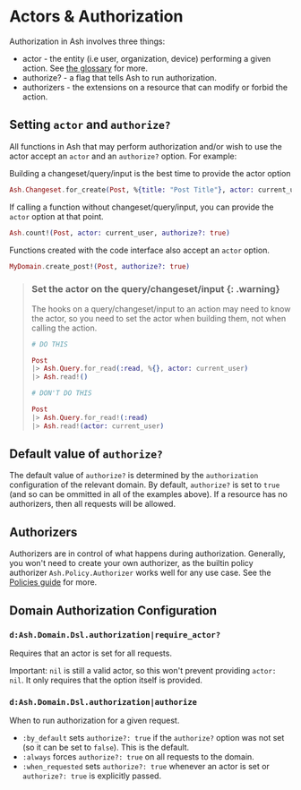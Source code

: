 # Actors & Authorization

Authorization in Ash involves three things:

* actor - the entity (i.e user, organization, device) performing a given action. See [the glossary](/documentation/topics/reference/glossary.md#actor) for more.
* authorize? - a flag that tells Ash to run authorization.
* authorizers - the extensions on a resource that can modify or forbid the action.

## Setting `actor` and `authorize?`

All functions in Ash that may perform authorization and/or wish to use the actor accept an `actor` and an `authorize?` option. For example:

Building a changeset/query/input is the best time to provide the actor option

```elixir
Ash.Changeset.for_create(Post, %{title: "Post Title"}, actor: current_user, authorize?: true)
```

If calling a function without changeset/query/input, you can provide the `actor` option at that point.

```elixir
Ash.count!(Post, actor: current_user, authorize?: true)
```

Functions created with the code interface also accept an `actor` option.

```elixir
MyDomain.create_post!(Post, authorize?: true)
```

> ### Set the actor on the query/changeset/input {: .warning}
> The hooks on a query/changeset/input to an action may need to know the actor, so you
> need to set the actor when building them, not when calling the action.
> ```elixir
> # DO THIS
>
> Post
> |> Ash.Query.for_read(:read, %{}, actor: current_user)
> |> Ash.read!()
>
> # DON'T DO THIS
>
> Post
> |> Ash.Query.for_read!(:read)
> |> Ash.read!(actor: current_user)
> ```

## Default value of `authorize?`

The default value of `authorize?` is determined by the `authorization` configuration of the relevant domain. By default, `authorize?` is set to `true` (and so can be ommitted in all of the examples above). If a resource has no authorizers, then all requests will be allowed.

## Authorizers

Authorizers are in control of what happens during authorization. Generally, you won't need to create your own authorizer, as the builtin policy authorizer `Ash.Policy.Authorizer` works well for any use case. See the [Policies guide](documentation/topics/security/policies.md) for more.

## Domain Authorization Configuration

### `d:Ash.Domain.Dsl.authorization|require_actor?`

Requires that an actor is set for all requests.

Important: `nil` is still a valid actor, so this won't prevent providing `actor: nil`. It only requires that the option itself is provided.

### `d:Ash.Domain.Dsl.authorization|authorize`

When to run authorization for a given request.

- `:by_default` sets `authorize?: true` if the `authorize?` option was not set (so it can be set to `false`). This is the default.
- `:always` forces `authorize?: true` on all requests to the domain.
- `:when_requested` sets `authorize?: true` whenever an actor is set or `authorize?: true` is explicitly passed.
